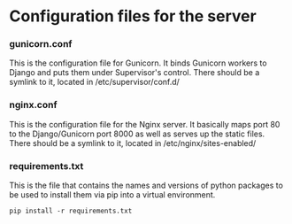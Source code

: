 # Configuration files for the server

### gunicorn.conf
This is the configuration file for Gunicorn. It binds Gunicorn workers to Django and puts them under Supervisor's control. There should be a symlink to it, located in /etc/supervisor/conf.d/

### nginx.conf
This is the configuration file for the Nginx server. It basically maps port 80 to the Django/Gunicorn port 8000 as well as serves up the static files. There should be a symlink to it, located in /etc/nginx/sites-enabled/

### requirements.txt
This is the file that contains the names and versions of python packages to be used to install them via pip into a virtual environment.
    
    pip install -r requirements.txt